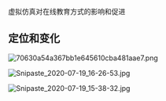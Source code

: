 虚拟仿真对在线教育方式的影响和促进

## 定位和变化

![70630a54a367bb1e645610cba481aae7.png](5926d084ecb44f339f01111746cf43a4.png)

![Snipaste_2020-07-19_16-26-53.jpg](3ad32de6968d4f5b8ef0ff5235f9d6d0.jpg)

![Snipaste_2020-07-19_15-38-32.jpg](10662ceb07af412d87eec2096161a7c1.jpg)



